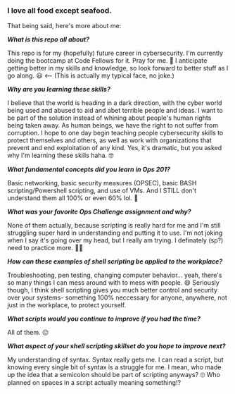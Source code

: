 ### I love all food except seafood.

That being said, here's more about me:

**_What is this repo all about?_**

This repo is for my (hopefully) future career in cybersecurity. I'm currently doing the bootcamp at Code Fellows for it. Pray for me. 🙏 I anticipate getting better in my skills and knowledge, so look forward to better stuff as I go along. 😃 <-- (This is actually my typical face, no joke.)

**_Why are you learning these skills?_**

I believe that the world is heading in a dark direction, with the cyber world being used and abused to aid and abet terrible people and ideas. I want to be part of the solution instead of whining about people's human rights being taken away. As human beings, we have the right to not suffer from corruption. I hope to one day begin teaching people cybersecurity skills to protect themselves and others, as well as work with organizations that prevent and end exploitation of any kind. Yes, it's dramatic, but you asked why I'm learning these skills haha. 🤓

**_What fundamental concepts did you learn in Ops 201?_**

Basic networking, basic security measures (OPSEC), basic BASH scripting/Powershell scripting, and use of VMs. And I STILL don't understand them all 100% or even 60% lol. 🤭

**_What was your favorite Ops Challenge assignment and why?_**

None of them actually, because scripting is really hard for me and I'm still struggling super hard in understanding and putting it to use. I'm not joking when I say it's going over my head, but I really am trying. I definately (sp?) need to practice more. 🤦‍♀️

**_How can these examples of shell scripting be applied to the workplace?_**

Troubleshooting, pen testing, changing computer behavior... yeah, there's so many things I can mess around with to mess with people. 😆 Seriously though, I think shell scripting gives you much better control and security over your systems- something 100% neccessary for anyone, anywhere, not just in the workplace, to protect yourself.

**_What scripts would you continue to improve if you had the time?_**

All of them. 😖

**_What aspect of your shell scripting skillset do you hope to improve next?_**

My understanding of syntax. Syntax really gets me. I can read a script, but knowing every single bit of syntax is a struggle for me. I mean, who made up the idea that a semicolon should be part of scripting anyways? 🙄 Who planned on spaces in a script actually meaning something!? 

